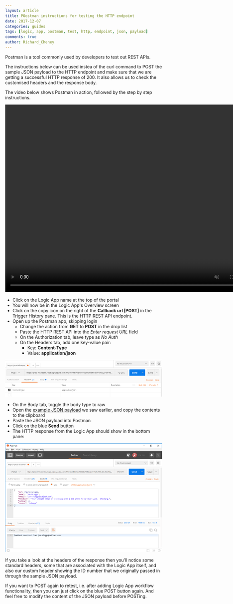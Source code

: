 ```yaml
---
layout: article
title: POostman instructions for testing the HTTP endpoint
date: 2017-12-07
categories: guides
tags: [logic, app, postman, test, http, endpoint, json, payload]
comments: true
author: Richard_Cheney
---
```


Postman is a tool commonly used by developers to test out REST APIs.

The instructions below can be used instea of the curl command to POST the sample JSON payload to the HTTP endpoint and make sure that we are getting a successful HTTP response of 200.  It also allows us to check the customised headers and the response body.

The video below shows Postman in action, followed by the step by step instructions.

<video video width="800" height="600" autoplay controls muted>
  <source type="video/mp4" src="/labs/logicapps/images/testHttpEndpoint.mp4"></source>
  <p>Your browser does not support the video element.</p>
</video>

* Click on the Logic App name at the top of the portal
* You will now be in the Logic App's Overview screen 
* Click on the copy icon on the right of the **Callback url [POST]** in the Trigger History pane.  This is the HTTP REST API endpoint.
* Open up the Postman app, skipping login
  * Change the action from **GET** to **POST** in the drop list 
  * Paste the HTTP REST API into the _Enter request URL_ field
  * On the Authorization tab, leave type as _No Auth_
  * On the Headers tab, add one key-value pair:
    * Key: **Content-Type**
    * Value: **application/json**

![](/labs/logicapps/images/postmanHeaders.png)  

  * On the Body tab, toggle the body type to raw
  * Open the <a href="/labs/logicapps/feedback.json" target="payload">example JSON payload</a> we saw earlier, and copy the contents to the clipboard 
  * Paste the JSON payload into Postman
  * Click on the blue **Send** button
  * The HTTP response from the Logic App should show in the bottom pane:

![](/labs/logicapps/images/postmanBody.png)

If you take a look at the headers of the response then you'll notice some standard headers, some that are associated with the Logic App itself, and also our custom header showing the ID number that we originally passed in through the sample JSON payload. 

If you want to POST again to retest, i.e. after adding Logic App workflow functionality, then you can just click on the blue POST button again.  And feel free to modify the content of the JSON payload before POSTing.